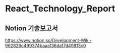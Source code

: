 # React_Technology_Report

## Notion 기술보고서

https://www.notion.so/Development-Wiki-962826c499374baaa136da17d49813c0
